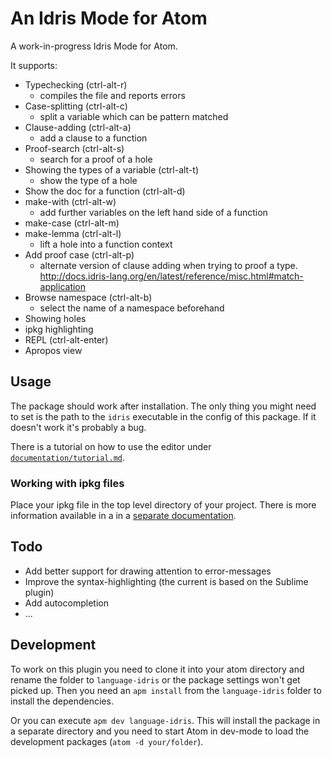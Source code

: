 

# An Idris Mode for Atom

A work-in-progress Idris Mode for Atom.

It supports:

 - Typechecking (ctrl-alt-r)
   - compiles the file and reports errors
 - Case-splitting (ctrl-alt-c)
   - split a variable which can be pattern matched
 - Clause-adding (ctrl-alt-a)
   - add a clause to a function
 - Proof-search (ctrl-alt-s)
   - search for a proof of a hole
 - Showing the types of a variable (ctrl-alt-t)
   - show the type of a hole
 - Show the doc for a function (ctrl-alt-d)
 - make-with (ctrl-alt-w)
   - add further variables on the left hand side of a function
 - make-case (ctrl-alt-m)
 - make-lemma (ctrl-alt-l)
   - lift a hole into a function context
 - Add proof case (ctrl-alt-p)
   - alternate version of clause adding when trying to proof a type. http://docs.idris-lang.org/en/latest/reference/misc.html#match-application
 - Browse namespace (ctrl-alt-b)
   - select the name of a namespace beforehand
 - Showing holes
 - ipkg highlighting
 - REPL (ctrl-alt-enter)
 - Apropos view

## Usage

The package should work after installation. The only thing you might need to
set is the path to the `idris` executable in the config of this package.
If it doesn't work it's probably a bug.

There is a tutorial on how to use the editor under [`documentation/tutorial.md`](https://github.com/idris-hackers/atom-language-idris/blob/master/documentation/tutorial.md).

### Working with ipkg files

Place your ipkg file in the top level directory of your project.
There is more information available in a in a [separate documentation](https://github.com/idris-hackers/atom-language-idris/blob/master/documentation/ipkg.md).

## Todo

 - Add better support for drawing attention to error-messages
 - Improve the syntax-highlighting (the current is based on the Sublime plugin)
 - Add autocompletion
 - ...

## Development

To work on this plugin you need to clone it into your atom directory
and rename the folder to `language-idris` or the package settings won't get picked up.
Then you need an `apm install` from the `language-idris` folder to install the dependencies.

Or you can execute `apm dev language-idris`. This will install the package in a separate directory and you need to start
Atom in dev-mode to load the development packages (`atom -d your/folder`).

